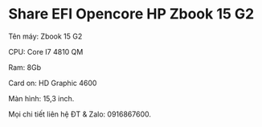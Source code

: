 # Share EFI Opencore HP Zbook 15 G2

Tên máy: Zbook 15 G2

CPU: Core I7 4810 QM

Ram: 8Gb

Card on: HD Graphic 4600

Màn hình: 15,3 inch.

Mọi chi tiết liên hệ ĐT & Zalo: 0916867600.
